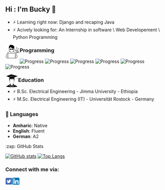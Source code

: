 ## Hi : I'm Bucky 👋

- ⚡ Learning right now: Django and recaping Java
- ⚡ Acively looking for: An Internship in software \ Web Developement \ Python Programming


<p> <img align="left" alt="Twitter" width="45px" src="programmer.jpg" /><h3>Programming</h3></p>

![Progress](https://progress-bar.dev/85/?title=Python)
![Progress](https://progress-bar.dev/80/?title=Java)
![Progress](https://progress-bar.dev/60/?title=CPP)
![Progress](https://progress-bar.dev/55/?title=Javascript)
![Progress](https://progress-bar.dev/95/?title=HTML)
![Progress](https://progress-bar.dev/90/?title=CSS)

<p> <img align="left" alt="Twitter" width="40px" src="degree.jpg" /><h3>Education</h3></p>

- ⚡ B.Sc. Electrical Engineering - Jimma University - Ethiopia</li>
- ⚡ M.Sc. Electrical Engineering (IT) - Universität Rostock - Germany</li>


### 💬 Languages

- **Amharic**: Native<br>
- **English**: Fluent<br>
- **German**: A2

<summary>:zap: GitHub Stats</summary>

<span>[![GitHub stats](https://github-readme-stats.vercel.app/api?username=BeTKH)](https://github.com/anuraghazra/github-readme-stats)</span>
<span>[![Top Langs](https://github-readme-stats.vercel.app/api/top-langs/?username=BeTKH&layout=compact)](https://github.com/anuraghazra/github-readme-stats)</span>

### Connect with me via:

[<img align="left" alt="Twitter" width="22px" src="twitter.jpg" />][twitter]
[<img align="left" alt="LinkedIn" width="22px" src="linked.png" />][linkedin]



[twitter]: https://twitter.com/beck_tkh
[linkedin]: https://www.linkedin.com/in/bekalu-tadesse-1902b3122/
